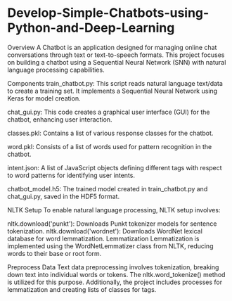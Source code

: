# Develop-Simple-Chatbots-using-Python-and-Deep-Learning
Overview
A Chatbot is an application designed for managing online chat conversations through text or text-to-speech formats. This project focuses on building a chatbot using a Sequential Neural Network (SNN) with natural language processing capabilities.

Components
train_chatbot.py: This script reads natural language text/data to create a training set. It implements a Sequential Neural Network using Keras for model creation.

chat_gui.py: This code creates a graphical user interface (GUI) for the chatbot, enhancing user interaction.

classes.pkl: Contains a list of various response classes for the chatbot.

word.pkl: Consists of a list of words used for pattern recognition in the chatbot.

intent.json: A list of JavaScript objects defining different tags with respect to word patterns for identifying user intents.

chatbot_model.h5: The trained model created in train_chatbot.py and chat_gui.py, saved in the HDF5 format.

NLTK Setup
To enable natural language processing, NLTK setup involves:

nltk.download('punkt'): Downloads Punkt tokenizer models for sentence tokenization.
nltk.download('wordnet'): Downloads WordNet lexical database for word lemmatization.
Lemmatization
Lemmatization is implemented using the WordNetLemmatizer class from NLTK, reducing words to their base or root form.

Preprocess Data
Text data preprocessing involves tokenization, breaking down text into individual words or tokens. The nltk.word_tokenize() method is utilized for this purpose. Additionally, the project includes processes for lemmatization and creating lists of classes for tags.
